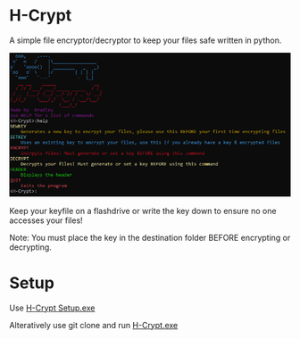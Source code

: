 # H-Crypt
A simple file encryptor/decryptor to keep your files safe written in python.

![](Screenshots/main.png)

Keep your keyfile on a flashdrive or write the key down to ensure no one accesses your files!

Note: You must place the key in the destination folder BEFORE encrypting or decrypting.

# Setup
Use [H-Crypt Setup.exe](https://github.com/2003HondaCivic/H-Crypt/blob/main/H-Crypt%20Setup.exe)

Alteratively use git clone and run [H-Crypt.exe](https://github.com/2003HondaCivic/H-Crypt/blob/main/H-Crypyt/H-Crypt.exe)
